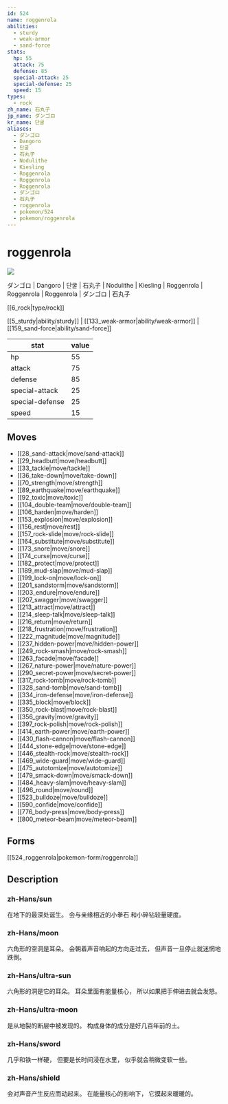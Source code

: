 ```yaml
---
id: 524
name: roggenrola
abilities:
  - sturdy
  - weak-armor
  - sand-force
stats:
  hp: 55
  attack: 75
  defense: 85
  special-attack: 25
  special-defense: 25
  speed: 15
types:
  - rock
zh_name: 石丸子
jp_name: ダンゴロ
kr_name: 단굴
aliases:
  - ダンゴロ
  - Dangoro
  - 단굴
  - 石丸子
  - Nodulithe
  - Kiesling
  - Roggenrola
  - Roggenrola
  - Roggenrola
  - ダンゴロ
  - 石丸子
  - roggenrola
  - pokemon/524
  - pokemon/roggenrola
---
```

# roggenrola

![](https://raw.githubusercontent.com/PokeAPI/sprites/master/sprites/pokemon/524.png)

ダンゴロ | Dangoro | 단굴 | 石丸子 | Nodulithe | Kiesling | Roggenrola | Roggenrola | Roggenrola | ダンゴロ | 石丸子

[[6_rock|type/rock]]

[[5_sturdy|ability/sturdy]] | [[133_weak-armor|ability/weak-armor]] | [[159_sand-force|ability/sand-force]]

|stat|value|
|---|---|
|hp|55|
|attack|75|
|defense|85|
|special-attack|25|
|special-defense|25|
|speed|15|


## Moves

- [[28_sand-attack|move/sand-attack]]
- [[29_headbutt|move/headbutt]]
- [[33_tackle|move/tackle]]
- [[36_take-down|move/take-down]]
- [[70_strength|move/strength]]
- [[89_earthquake|move/earthquake]]
- [[92_toxic|move/toxic]]
- [[104_double-team|move/double-team]]
- [[106_harden|move/harden]]
- [[153_explosion|move/explosion]]
- [[156_rest|move/rest]]
- [[157_rock-slide|move/rock-slide]]
- [[164_substitute|move/substitute]]
- [[173_snore|move/snore]]
- [[174_curse|move/curse]]
- [[182_protect|move/protect]]
- [[189_mud-slap|move/mud-slap]]
- [[199_lock-on|move/lock-on]]
- [[201_sandstorm|move/sandstorm]]
- [[203_endure|move/endure]]
- [[207_swagger|move/swagger]]
- [[213_attract|move/attract]]
- [[214_sleep-talk|move/sleep-talk]]
- [[216_return|move/return]]
- [[218_frustration|move/frustration]]
- [[222_magnitude|move/magnitude]]
- [[237_hidden-power|move/hidden-power]]
- [[249_rock-smash|move/rock-smash]]
- [[263_facade|move/facade]]
- [[267_nature-power|move/nature-power]]
- [[290_secret-power|move/secret-power]]
- [[317_rock-tomb|move/rock-tomb]]
- [[328_sand-tomb|move/sand-tomb]]
- [[334_iron-defense|move/iron-defense]]
- [[335_block|move/block]]
- [[350_rock-blast|move/rock-blast]]
- [[356_gravity|move/gravity]]
- [[397_rock-polish|move/rock-polish]]
- [[414_earth-power|move/earth-power]]
- [[430_flash-cannon|move/flash-cannon]]
- [[444_stone-edge|move/stone-edge]]
- [[446_stealth-rock|move/stealth-rock]]
- [[469_wide-guard|move/wide-guard]]
- [[475_autotomize|move/autotomize]]
- [[479_smack-down|move/smack-down]]
- [[484_heavy-slam|move/heavy-slam]]
- [[496_round|move/round]]
- [[523_bulldoze|move/bulldoze]]
- [[590_confide|move/confide]]
- [[776_body-press|move/body-press]]
- [[800_meteor-beam|move/meteor-beam]]

## Forms



[[524_roggenrola|pokemon-form/roggenrola]]

## Description

### zh-Hans/sun

在地下的最深处诞生。
会与亲缘相近的小拳石
和小碎钻较量硬度。

### zh-Hans/moon

六角形的空洞是耳朵。
会朝着声音响起的方向走过去，
但声音一旦停止就迷惘地跌倒。

### zh-Hans/ultra-sun

六角形的洞是它的耳朵。
耳朵里面有能量核心，
所以如果把手伸进去就会发怒。

### zh-Hans/ultra-moon

是从地裂的断层中被发现的。
构成身体的成分是好几百年前的土。

### zh-Hans/sword

几乎和铁一样硬，
但要是长时间浸在水里，
似乎就会稍微变软一些。

### zh-Hans/shield

会对声音产生反应而动起来。
在能量核心的影响下，
它摸起来暖暖的。

